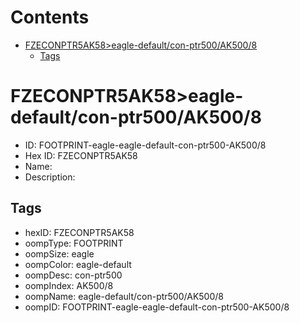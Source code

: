 



Contents
========

* [FZECONPTR5AK58>eagle-default/con-ptr500/AK500/8](#fzeconptr5ak58eagle-defaultcon-ptr500ak5008)
	* [Tags](#tags)

# FZECONPTR5AK58>eagle-default/con-ptr500/AK500/8

- ID: FOOTPRINT-eagle-eagle-default-con-ptr500-AK500/8
- Hex ID: FZECONPTR5AK58
- Name: 
- Description: 

## Tags

- hexID: FZECONPTR5AK58
- oompType: FOOTPRINT
- oompSize: eagle
- oompColor: eagle-default
- oompDesc: con-ptr500
- oompIndex: AK500/8
- oompName: eagle-default/con-ptr500/AK500/8
- oompID: FOOTPRINT-eagle-eagle-default-con-ptr500-AK500/8
